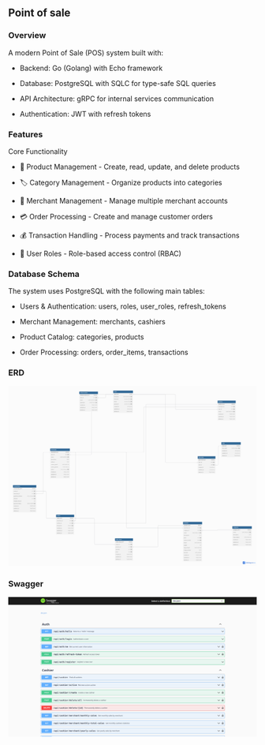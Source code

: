 ## Point of sale

### Overview

A modern Point of Sale (POS) system built with:

- Backend: Go (Golang) with Echo framework

- Database: PostgreSQL with SQLC for type-safe SQL queries

- API Architecture: gRPC for internal services communication

- Authentication: JWT with refresh tokens


### Features
Core Functionality

- 🛒 Product Management - Create, read, update, and delete products

- 🏷️ Category Management - Organize products into categories

- 🏪 Merchant Management - Manage multiple merchant accounts

- 💳 Order Processing - Create and manage customer orders

- 💰 Transaction Handling - Process payments and track transactions

- 👥 User Roles - Role-based access control (RBAC)


### Database Schema

The system uses PostgreSQL with the following main tables:

- Users & Authentication: users, roles, user_roles, refresh_tokens

- Merchant Management: merchants, cashiers

- Product Catalog: categories, products

- Order Processing: orders, order_items, transactions

### ERD

<img src="./images/erd_point_of_sale.png" alt="erd" />


### Swagger

<img src="./images/swagger.png" alt="swagger" />